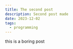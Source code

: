 ```yaml
---
title: The second post
description: Second post made
date: 2023-12-02
tags:
  - programming
---
```


this is a boring post
